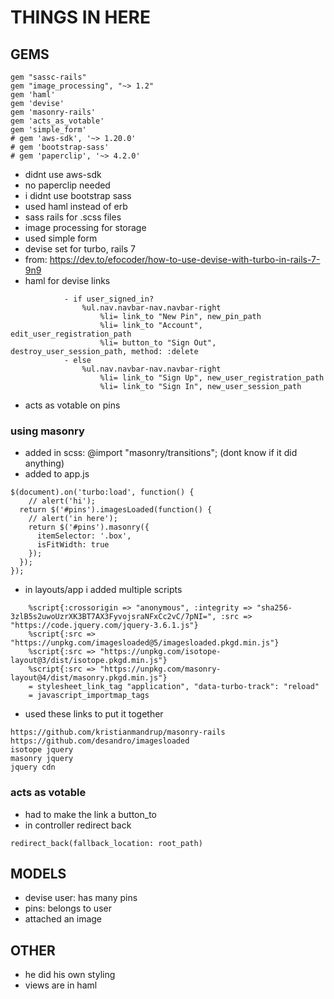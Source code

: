 # THINGS IN HERE

## GEMS

```
gem "sassc-rails"
gem "image_processing", "~> 1.2"
gem 'haml'
gem 'devise'
gem 'masonry-rails'
gem 'acts_as_votable'
gem 'simple_form'
# gem 'aws-sdk', '~> 1.20.0'
# gem 'bootstrap-sass'
# gem 'paperclip', '~> 4.2.0'
```
- didnt use aws-sdk
- no paperclip needed
- i didnt use bootstrap sass
- used haml instead of erb
- sass rails for .scss files
- image processing for storage
- used simple form
- devise set for turbo, rails 7
- from: https://dev.to/efocoder/how-to-use-devise-with-turbo-in-rails-7-9n9
- haml for devise links

```
			- if user_signed_in?
				%ul.nav.navbar-nav.navbar-right
					%li= link_to "New Pin", new_pin_path
					%li= link_to "Account", edit_user_registration_path
					%li= button_to "Sign Out", destroy_user_session_path, method: :delete
			- else
				%ul.nav.navbar-nav.navbar-right
					%li= link_to "Sign Up", new_user_registration_path
					%li= link_to "Sign In", new_user_session_path

```
- acts as votable on pins

### using masonry
- added in scss: @import "masonry/transitions"; (dont know if it did anything)
- added to app.js

```
$(document).on('turbo:load', function() {
	// alert('hi');
  return $('#pins').imagesLoaded(function() {
  	// alert('in here');
    return $('#pins').masonry({
      itemSelector: '.box',
      isFitWidth: true
    });
  });	
});
```

- in layouts/app i added multiple scripts
```
	%script{:crossorigin => "anonymous", :integrity => "sha256-3zlB5s2uwoUzrXK3BT7AX3FyvojsraNFxCc2vC/7pNI=", :src => "https://code.jquery.com/jquery-3.6.1.js"}
	%script{:src => "https://unpkg.com/imagesloaded@5/imagesloaded.pkgd.min.js"}	
	%script{:src => "https://unpkg.com/isotope-layout@3/dist/isotope.pkgd.min.js"}
	%script{:src => "https://unpkg.com/masonry-layout@4/dist/masonry.pkgd.min.js"}	
	= stylesheet_link_tag "application", "data-turbo-track": "reload"
	= javascript_importmap_tags
```

- used these links to put it together
```
https://github.com/kristianmandrup/masonry-rails	
https://github.com/desandro/imagesloaded
isotope jquery
masonry jquery
jquery cdn
```

### acts as votable
- had to make the link a button_to
- in controller redirect back

```
redirect_back(fallback_location: root_path)
```

## MODELS
- devise user: has many pins
- pins: belongs to user
- attached an image

## OTHER
- he did his own styling
- views are in haml